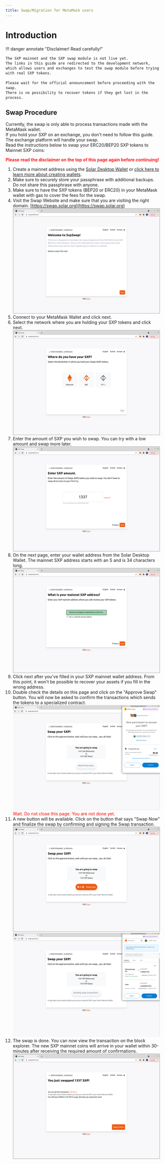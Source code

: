 ```yaml
---
title: Swap/Migration for MetaMask users
---
```


# Introduction

!!! danger annotate "Disclaimer! Read carefully!"

    The SXP mainnet and the SXP swap module is not live yet.
    The links in this guide are redirected to the development network, which allows users and exchanges to test the swap module before trying with real SXP tokens.
    
    Please wait for the official announcement before proceeding with the swap.
    There is no possibility to recover tokens if they get lost in the process.


## Swap Procedure

Currently, the swap is only able to process transactions made with the MetaMask wallet.<br />
If you hold your SXP on an exchange, you don't need to follow this guide. The exchange platform will handle your swap. <br />
Read the instructions below to swap your ERC20/BEP20 SXP tokens to Mainnet SXP coins:

<span style="color:red; font-weight:600;"> Please read the disclaimer on the top of this page again before continuing!</span>

1. Create a mainnet address using the [Solar Desktop Wallet](https://solar.org/desktop-wallet) or [click here to learn more about creating wallets](/desktop-wallet/user-guides/how-to-create-or-import-wallets/).
2. Make sure to securely store your passphrase with additional backups. Do not share this passphrase with anyone. 
3. Make sure to have the SXP tokens (BEP20 or ERC20) in your MetaMask wallet with gas to cover the fees for the swap.
4. Visit the Swap Website and make sure that you are visiting the right domain. [https://swap.solar.org](https://swap.solar.org)
![4](/sxpswap/assets/4.png)
5. Connect to your MetaMask Wallet and click next.
6. Select the network where you are holding your SXP tokens and click next.
![6](/sxpswap/assets/6.png)
7. Enter the amount of SXP you wish to swap. You can try with a low amount and swap more later.
![7](/sxpswap/assets/7.png)
8. On the next page, enter your wallet address from the Solar Desktop Wallet. The mainnet SXP address starts with an S and is 34 characters long. 
![8](/sxpswap/assets/8.png)
9. Click next after you've filled in your SXP mainnet wallet address. From this point, it won't be possible to recover your assets if you fill in the wrong address.
10. Double check the details on this page and click on the "Approve Swap" button. You will now be asked to confirm the transactions which sends the tokens to a specialized contract.
![10](/sxpswap/assets/10.png)
<span style="color:red">Wait. Do not close this page. You are not done yet. 
11. A new button will be available. Click on the button that says "Swap Now" and finalize the swap by confirming and signing the Swap transaction.
![11](/sxpswap/assets/11.png)
![11-2](/sxpswap/assets/11-2.png)
12. The swap is done. You can now view the transaction on the block explorer. The new SXP mainnet coins will arrive in your wallet within 30-minutes after receiving the required amount of confirmations.
![12](/sxpswap/assets/12.png)
